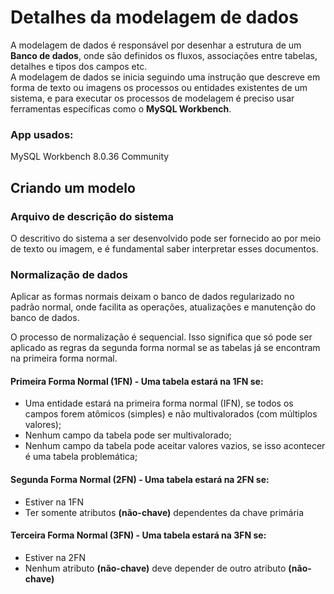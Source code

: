 # Detalhes da modelagem de dados
A modelagem de dados é responsável por desenhar a estrutura de um **Banco de dados**, onde são definidos os fluxos, associações entre tabelas, detalhes e tipos dos campos etc.\
A modelagem de dados se inicia seguindo uma instrução que descreve em forma de texto ou imagens os processos ou entidades existentes de um sistema, e para executar os processos de modelagem é preciso usar ferramentas específicas como o **MySQL Workbench**.

### App usados:
MySQL Workbench 8.0.36 Community

## Criando um modelo
### Arquivo de descrição do sistema
O descritivo do sistema a ser desenvolvido pode ser fornecido ao por meio de texto ou imagem, e é fundamental saber interpretar esses documentos.

### Normalização de dados
Aplicar as formas normais deixam o banco de dados regularizado no padrão normal, onde facilita as operações, atualizações e manutenção do banco de dados.

O processo de normalização é sequencial. Isso significa que só pode ser aplicado as regras da segunda forma normal se as tabelas já se encontram na primeira forma normal.

#### Primeira Forma Normal (1FN) - Uma tabela estará na 1FN se:
- Uma entidade estará na primeira forma normal (IFN), se todos os campos forem atômicos (simples) e não multivalorados (com múltiplos valores);
- Nenhum campo da tabela pode ser multivalorado;
- Nenhum campo da tabela pode aceitar valores vazios, se isso acontecer é uma tabela problemática;

#### Segunda Forma Normal (2FN) - Uma tabela estará na 2FN se:
- Estiver na 1FN
- Ter somente atributos **(não-chave)** dependentes da chave primária

#### Terceira Forma Normal (3FN) - Uma tabela estará na 3FN se:
- Estiver na 2FN
- Nenhum atributo **(não-chave)** deve depender de outro atributo **(não-chave)**